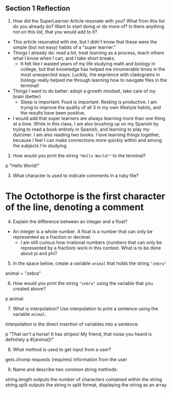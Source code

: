 ## Section 1 Reflection

1. How did the SuperLearner Article resonate with you? What from this list do you already do? Want to start doing or do more of? Is there anything not on this list, that you would add to it?

* This article resonated with me, but I didn't know that these were the simple (but not easy) habits of a "super learner."
* Things I already do: read a lot, treat learning as a process, teach others what I know when I can, and I take short breaks.
  * It felt like I wasted years of my life studying math and biology in college, but that knowledge has helped me innumerable times in the most unexpected ways. Luckily, the exprience with cladograms in biology really helped me through learning how to navigate files in the terminal!
* Things I want to do better: adopt a growth mindset, take care of my brain (better)
  * Sleep is important. Food is important. Resting is productive. I am trying to improve the quality of all 3 in my own lifestyle habits, and the results have been positive.
* I would add that super learners are always learning more than one thing at a time. While in this class, I am also brushing up on my Spanish by trying to read a book entirely in Spanish, and learning to play my dulcimer. I am also reading two books. I love learning things together, because I feel I can make connections more quickly within and among the subjects I'm studying.

2. How would you print the string `"Hello World!"` to the terminal?

p "Hello World!"

3. What character is used to indicate comments in a ruby file?

 # The Octothorpe is the first character of the line, denoting a comment

4. Explain the difference between an integer and a float?

* An integer is a whole number. A float is a number that can only be represented as a fraction or decimal.
  * I am still curious how irrational numbers (numbers that can only be represented by a fraction) work in this context. What is to be done about pi and phi?

5. In the space below, create a variable `animal` that holds the string `"zebra"`

animal = "zebra"

6. How would you print the string `"zebra"` using the variable that you created above?

p animal

7. What is interpolation? Use interpolation to print a sentence using the variable `animal`.

Interpolation is the direct insertion of variables into a sentence.

p "That isn't a horse! It has stripes! My friend, that noise you heard is definitely a #{animal}!"

8. What method is used to get input from a user?

gets.chomp requests (requires) information from the user

9. Name and describe two common string methods:

string.length outputs the number of characters contained within the string
string.split outputs the string in split format, displaying the string as an array
